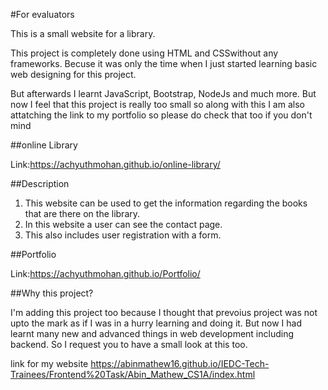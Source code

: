 
#For evaluators

This is a small website for a library.

This project is completely done using HTML and CSSwithout any frameworks. Becuse it was only the time when I just started learning basic web designing for this project.

But afterwards I learnt JavaScript, Bootstrap, NodeJs and much more. But now I feel that this project is really too small so along with this I am also attatching the link to my portfolio so please do check that too if you don't mind

##online Library
 
 Link:https://achyuthmohan.github.io/online-library/
 
 ##Description 
 1. This website can be used to get the information regarding the books that are there on the library.
 2. In this website a user can see the contact page.
 3. This also includes  user registration with a form.
 
 ##Portfolio
 
Link:https://achyuthmohan.github.io/Portfolio/

##Why this project?

I'm adding this project too because I thought that prevoius project was not upto the mark as if I was in a hurry learning and doing it.
 But now I had learnt many new and advanced things in web development including backend. So I request you to have a small look at  this too.

link for my website
https://abinmathew16.github.io/IEDC-Tech-Trainees/Frontend%20Task/Abin_Mathew_CS1A/index.html
